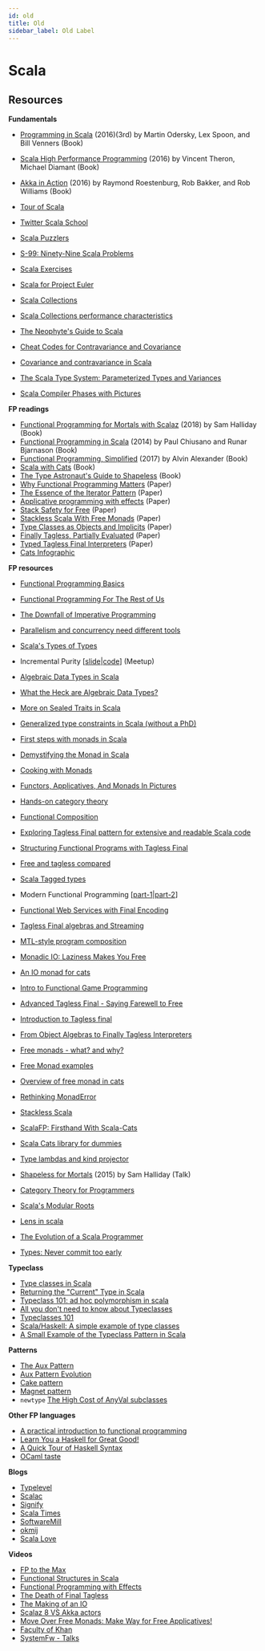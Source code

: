 ```yaml
---
id: old
title: Old
sidebar_label: Old Label
---
```


# Scala

## Resources

**Fundamentals**

* [Programming in Scala](https://amzn.to/2OAAgc3) (2016)(3rd) by Martin Odersky, Lex Spoon, and Bill Venners (Book)
* [Scala High Performance Programming](https://amzn.to/2Oy7QiS) (2016) by Vincent Theron, Michael Diamant (Book)
* [Akka in Action](https://amzn.to/2vsTesn) (2016) by Raymond Roestenburg, Rob Bakker, and Rob Williams (Book)

* [Tour of Scala](https://docs.scala-lang.org/tour/tour-of-scala.html)
* [Twitter Scala School](https://twitter.github.io/scala_school)
* [Scala Puzzlers](http://scalapuzzlers.com)
* [S-99: Ninety-Nine Scala Problems](http://aperiodic.net/phil/scala/s-99)
* [Scala Exercises](https://www.scala-exercises.org)
* [Scala for Project Euler](https://pavelfatin.com/scala-for-project-euler)
* [Scala Collections](https://docs.scala-lang.org/overviews/collections/introduction.html)
* [Scala Collections performance characteristics](https://docs.scala-lang.org/overviews/collections/performance-characteristics.html)
* [The Neophyte's Guide to Scala](https://danielwestheide.com/scala/neophytes.html)
* [Cheat Codes for Contravariance and Covariance](http://blog.originate.com/blog/2016/08/10/cheat-codes-for-contravariance-and-covariance)
* [Covariance and contravariance in Scala](http://blog.kamkor.me/Covariance-And-Contravariance-In-Scala)
* [The Scala Type System: Parameterized Types and Variances](https://blog.codecentric.de/en/2015/03/scala-type-system-parameterized-types-variances-part-1)
* [Scala Compiler Phases with Pictures](https://www.iteratorshq.com/blog/scala-compiler-phases-with-pictures)

**FP readings**

* [Functional Programming for Mortals with Scalaz](https://leanpub.com/fpmortals) (2018) by Sam Halliday (Book)
* [Functional Programming in Scala](https://amzn.to/2OCFpQG) (2014) by Paul Chiusano and Runar Bjarnason (Book)
* [Functional Programming, Simplified](https://amzn.to/2OCFROS) (2017) by Alvin Alexander (Book)
* [Scala with Cats](https://underscore.io/books/scala-with-cats) (Book)
* [The Type Astronaut's Guide to Shapeless](https://underscore.io/books/shapeless-guide) (Book)
* [Why Functional Programming Matters](https://www.cs.kent.ac.uk/people/staff/dat/miranda/whyfp90.pdf) (Paper)
* [The Essence of the Iterator Pattern](https://www.cs.ox.ac.uk/jeremy.gibbons/publications/iterator.pdf) (Paper)
* [Applicative programming with effects](http://www.staff.city.ac.uk/~ross/papers/Applicative.pdf) (Paper)
* [Stack Safety for Free](http://functorial.com/stack-safety-for-free/index.pdf) (Paper)
* [Stackless Scala With Free Monads](http://blog.higher-order.com/assets/trampolines.pdf) (Paper)
* [Type Classes as Objects and Implicits](http://ropas.snu.ac.kr/~bruno/papers/TypeClasses.pdf) (Paper)
* [Finally Tagless, Partially Evaluated](http://okmij.org/ftp/tagless-final/JFP.pdf) (Paper)
* [Typed Tagless Final Interpreters](http://okmij.org/ftp/tagless-final/course/lecture.pdf) (Paper)
* [Cats Infographic](https://github.com/tpolecat/cats-infographic)

**FP resources**

* [Functional Programming Basics](https://pragprog.com/magazines/2013-01/functional-programming-basics)
* [Functional Programming For The Rest of Us](http://www.defmacro.org/2006/06/19/fp.html)
* [The Downfall of Imperative Programming](https://www.fpcomplete.com/blog/2012/04/the-downfall-of-imperative-programming)
* [Parallelism and concurrency need different tools](http://yosefk.com/blog/parallelism-and-concurrency-need-different-tools.html)
* [Scala's Types of Types](https://ktoso.github.io/scala-types-of-types)
* Incremental Purity [[slide](https://git.io/fp017)|[code](https://git.io/fp01d)] (Meetup)

* [Algebraic Data Types in Scala](https://alvinalexander.com/scala/fp-book/algebraic-data-types-adts-in-scala)
* [What the Heck are Algebraic Data Types?](https://merrigrove.blogspot.com/2011/12/another-introduction-to-algebraic-data.html)
* [More on Sealed Traits in Scala](https://underscore.io/blog/posts/2015/06/04/more-on-sealed.html)
* [Generalized type constraints in Scala (without a PhD)](http://blog.bruchez.name/2015/11/generalized-type-constraints-in-scala.html)

* [First steps with monads in Scala](https://darrenjw.wordpress.com/2016/04/15/first-steps-with-monads-in-scala)
* [Demystifying the Monad in Scala](https://medium.com/@sinisalouc/demystifying-the-monad-in-scala-cc716bb6f534)
* [Cooking with Monads](https://www.becompany.ch/en/blog/2016/11/08/cooking-with-monads)
* [Functors, Applicatives, And Monads In Pictures](http://adit.io/posts/2013-04-17-functors,_applicatives,_and_monads_in_pictures.html)
* [Hands-on category theory](https://earldouglas.com/talks/scala-cats/tutorial.html)

* [Functional Composition](https://benmosheron.gitlab.io/blog/2018/12/24/functional-composition.html)
* [Exploring Tagless Final pattern for extensive and readable Scala code](https://blog.scalac.io/exploring-tagless-final.html)
* [Structuring Functional Programs with Tagless Final](https://www.becompany.ch/en/blog/2018/06/21/tagless-final)
* [Free and tagless compared](https://softwaremill.com/free-tagless-compared-how-not-to-commit-to-monad-too-early)
* [Scala Tagged types](http://www.vlachjosef.com/tagged-types-introduction)
* Modern Functional Programming [[part-1](http://degoes.net/articles/modern-fp)|[part-2](http://degoes.net/articles/modern-fp-part-2)]
* [Functional Web Services with Final Encoding](https://speakerdeck.com/markus1189/functional-web-services-with-final-encoding)
* [Tagless Final algebras and Streaming](https://typelevel.org/blog/2018/05/09/tagless-final-streaming.html)
* [MTL-style program composition](https://www.reddit.com/r/scala/comments/90jk2u/mtlstyle_programming/e2qze0c)
* [Monadic IO: Laziness Makes You Free](https://underscore.io/blog/posts/2015/04/28/monadic-io-laziness-makes-you-free.html)
* [An IO monad for cats](https://typelevel.org/blog/2017/05/02/io-monad-for-cats.html)
* [Intro to Functional Game Programming](https://github.com/jdegoes/lambdaconf-2014-introgame)
* [Advanced Tagless Final - Saying Farewell to Free](https://www.slideshare.net/LukaJacobowitz/advanced-tagless-final-saying-farewell-to-free)
* [Introduction to Tagless final](http://www.beyondthelines.net/programming/introduction-to-tagless-final)
* [From Object Algebras to Finally Tagless Interpreters](https://oleksandrmanzyuk.wordpress.com/2014/06/18/from-object-algebras-to-finally-tagless-interpreters-2/)

* [Free monads - what? and why?](https://softwaremill.com/free-monads)
* [Free Monad examples](https://github.com/kenbot/free)
* [Overview of free monad in cats](https://blog.scalac.io/2016/06/02/overview-of-free-monad-in-cats.html)
* [Rethinking MonadError](https://typelevel.org/blog/2018/04/13/rethinking-monaderror.html)
* [Stackless Scala](http://www.marcoyuen.com/articles/2016/09/08/stackless-scala-1-the-problem.html)

* [ScalaFP: Firsthand With Scala-Cats](https://www.signifytechnology.com/blog/2018/07/scalafp-firsthand-with-scala-cats-monads-number-1-by-harmeet-singh)
* [Scala Cats library for dummies](https://medium.com/@abu_nadhr/scala-cats-library-for-dummies-part-1-8ec47af7a144)

* [Type lambdas and kind projector](https://underscore.io/blog/posts/2016/12/05/type-lambdas.html)
* [Shapeless for Mortals](http://fommil.com/scalax15) (2015) by Sam Halliday (Talk)
* [Category Theory for Programmers](https://bartoszmilewski.com/2014/10/28/category-theory-for-programmers-the-preface)
* [Scala's Modular Roots](http://lambdafoo.com/scala-syd-2015-modules)
* [Lens in scala](http://koff.io/posts/292173-lens-in-scala)
* [The Evolution of a Scala Programmer](https://medium.com/@olxc/the-evolution-of-a-scala-programmer-1b7a709fb71f)
* [Types: Never commit too early](https://www.sderosiaux.com/articles/2018/08/15/types-never-commit-too-early-part1/)

**Typeclass**

* [Type classes in Scala](https://blog.scalac.io/2017/04/19/typeclasses-in-scala.html)
* [Returning the "Current" Type in Scala](http://tpolecat.github.io/2015/04/29/f-bounds.html)
* [Typeclass 101: ad hoc polymorphism in scala](https://julien-truffaut.github.io/Typeclass)
* [All you don't need to know about Typeclasses](http://workday.github.io/assets/scala-exchange-type-classes)
* [Typeclasses 101](http://learnyouahaskell.com/types-and-typeclasses#typeclasses-101)
* [Scala/Haskell: A simple example of type classes](https://markhneedham.com/blog/2012/05/22/scalahaskell-a-simple-example-of-type-classes)
* [A Small Example of the Typeclass Pattern in Scala](http://www.casualmiracles.com/2012/05/03/a-small-example-of-the-typeclass-pattern-in-scala)

**Patterns**

* [The Aux Pattern](https://gigiigig.github.io/posts/2015/09/13/aux-pattern.html)
* [Aux Pattern Evolution](http://www.vlachjosef.com/aux-pattern-evolution/)
* [Cake pattern](https://medium.com/@itseranga/scala-cake-pattern-e0cd894dae4e)
* [Magnet pattern](http://spray.io/blog/2012-12-13-the-magnet-pattern)
* `newtype` [The High Cost of AnyVal subclasses](https://failex.blogspot.com/2017/04/the-high-cost-of-anyval-subclasses.html)

**Other FP languages**

* [A practical introduction to functional programming](https://maryrosecook.com/blog/post/a-practical-introduction-to-functional-programming)
* [Learn You a Haskell for Great Good!](http://learnyouahaskell.com/chapters)
* [A Quick Tour of Haskell Syntax](http://prajitr.github.io/quick-haskell-syntax)
* [OCaml taste](https://ocaml.org/learn/taste.html)

**Blogs**

* [Typelevel](https://typelevel.org/blog)
* [Scalac](https://blog.scalac.io)
* [Signify](https://www.signifytechnology.com/blog)
* [Scala Times](https://scalatimes.com)
* [SoftwareMill](https://softwaremill.com/blog)
* [okmij](http://okmij.org/ftp/README.html)
* [Scala Love](https://scala.love)

**Videos**

* [FP to the Max](https://youtu.be/sxudIMiOo68)
* [Functional Structures in Scala](https://www.youtube.com/playlist?list=PLFrwDVdSrYE6dy14XCmUtRAJuhCxuzJp0)
* [Functional Programming with Effects](https://www.youtube.com/watch?v=po3wmq4S15A)
* [The Death of Final Tagless](https://skillsmatter.com/skillscasts/13247-scala-matters)
* [The Making of an IO](https://www.youtube.com/watch?reload=9&v=g_jP47HFpWA)
* [Scalaz 8 VS Akka actors](https://www.youtube.com/watch?v=Eihz7kqn6mU&t=833s)
* [Move Over Free Monads: Make Way for Free Applicatives!](https://youtu.be/H28QqxO7Ihc)
* [Faculty of Khan](https://www.youtube.com/channel/UCGDanWUzNMbIV11lcNi-yBg/videos)
* [SystemFw - Talks](http://systemfw.org/talks.html)
